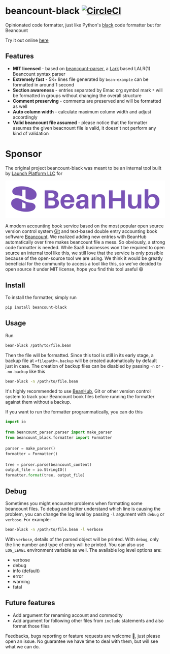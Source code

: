 # beancount-black [![CircleCI](https://circleci.com/gh/LaunchPlatform/beancount-black/tree/master.svg?style=svg)](https://circleci.com/gh/LaunchPlatform/beancount-black/tree/master)
Opinionated code formatter, just like Python's [black](https://pypi.org/project/black/) code formatter but for Beancount

Try it out online [here](https://app.beanhub.io/tools/beancount-formatter)

## Features

- **MIT licensed** - based on [beancount-parser](https://github.com/LaunchPlatform/beancount-parser), a [Lark](https://github.com/lark-parser/lark) based LALR(1) Beancount syntax parser
- **Extremely fast** - 5K+ lines file generated by `bean-example` can be formatted in around 1 second
- **Section awareness** - entries separated by Emac org symbol mark `*` will be formatted in groups without changing the overall structure
- **Comment preserving** - comments are preserved and will be formatted as well
- **Auto column width** - calculate maximum column width and adjust accordingly
- **Valid beancount file assumed** - please notice that the formatter assumes the given beacnount file is valid, it doesn't not perform any kind of validation

# Sponsor

The original project beancount-black was meant to be an internal tool built by [Launch Platform LLC](https://launchplatform.com) for 

<p align="center">
  <a href="https://beanhub.io"><img src="https://github.com/LaunchPlatform/beancount-black/raw/master/assets/beanhub.svg?raw=true" alt="BeanHub logo" /></a>
</p>

A modern accounting book service based on the most popular open source version control system [Git](https://git-scm.com/) and text-based double entry accounting book software [Beancount](https://beancount.github.io/docs/index.html).
We realized adding new entries with BeanHub automatically over time makes beancount file a mess.
So obviously, a strong code formatter is needed.
While SaaS businesses won't be required to open source an internal tool like this, we still love that the service is only possible because of the open-source tool we are using.
We think it would be greatly beneficial for the community to access a tool like this, so we've decided to open source it under MIT license, hope you find this tool useful 😄

## Install

To install the formatter, simply run

```bash
pip install beancount-black
```

## Usage

Run

```bash
bean-black /path/to/file.bean
```

Then the file will be formatted.
Since this tool is still in its early stage, a backup file at `<filepath>.backup` will be created automatically by default just in case.
The creation of backup files can be disabled by passing `-n` or `--no-backup` like this

```bash
bean-black -n /path/to/file.bean
```

It's highly recommended to use [BeanHub](https://beanhub.io), Git or other version control system to track your Beancount book files before running the formatter against them without a backup.

If you want to run the formatter programmatically, you can do this

```python
import io

from beancount_parser.parser import make_parser
from beancount_black.formatter import Formatter

parser = make_parser()
formatter = Formatter()

tree = parser.parse(beancount_content)
output_file = io.StringIO()
formatter.format(tree, output_file)
```

## Debug

Sometimes you might encounter problems when formatting some beancount files.
To debug and better understand which line is causing the problem, you can change the log level by passing `-l` argument with `debug` or `verbose`.
For example:

```bash
bean-black -n /path/to/file.bean -l verbose
```

With `verbose`, details of the parsed object will be printed.
With `debug`, only the line number and type of entry will be printed.
You can also use `LOG_LEVEL` environment variable as well.
The available log level options are:

- verbose
- debug
- info (default)
- error
- warning
- fatal

## Future features

- Add argument for renaming account and commodity
- Add argument for following other files from `include` statements and also format those files
 
Feedbacks, bugs reporting or feature requests are welcome 🙌, just please open an issue.
No guarantee we have time to deal with them, but will see what we can do.
